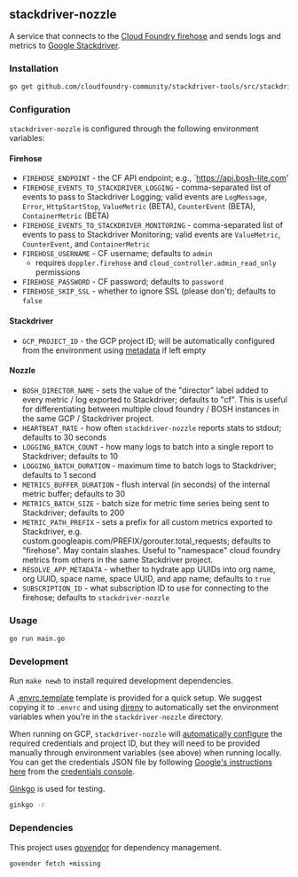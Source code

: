 ## stackdriver-nozzle

A service that connects to the [Cloud Foundry firehose][cf-firehose] and sends
logs and metrics to [Google Stackdriver][goog-sd].

[cf-firehose]: https://docs.cloudfoundry.org/loggregator/architecture.html
[goog-sd]: https://cloud.google.com/stackdriver/

### Installation

```sh
go get github.com/cloudfoundry-community/stackdriver-tools/src/stackdriver-nozzle
```

### Configuration

`stackdriver-nozzle` is configured through the following environment variables:

#### Firehose

- `FIREHOSE_ENDPOINT` - the CF API endpoint; e.g., `https://api.bosh-lite.com'
- `FIREHOSE_EVENTS_TO_STACKDRIVER_LOGGING` - comma-separated list of events to pass to Stackdriver Logging;
  valid events are `LogMessage`,  `Error`, `HttpStartStop`, `ValueMetric` (BETA), `CounterEvent` (BETA),
  `ContainerMetric` (BETA)
- `FIREHOSE_EVENTS_TO_STACKDRIVER_MONITORING` - comma-separated list of events to pass to Stackdriver Monitoring;
  valid events are  `ValueMetric`, `CounterEvent`, and `ContainerMetric`
- `FIREHOSE_USERNAME` - CF username; defaults to `admin`
  - requires `doppler.firehose` and `cloud_controller.admin_read_only` permissions
- `FIREHOSE_PASSWORD` - CF password; defaults to `password`
- `FIREHOSE_SKIP_SSL` - whether to ignore SSL (please don't); defaults to
  `false`

#### Stackdriver

- `GCP_PROJECT_ID` - the GCP project ID; will be automatically configured from
  the environment using [metadata][metadata] if left empty

[metadata]: https://cloud.google.com/compute/docs/storing-retrieving-metadata

#### Nozzle

- `BOSH_DIRECTOR_NAME` - sets the value of the "director" label added to every
  metric / log exported to Stackdriver; defaults to "cf". This is useful for
  differentiating between multiple cloud foundry / BOSH instances in the same
  GCP / Stackdriver project.
- `HEARTBEAT_RATE` - how often `stackdriver-nozzle` reports stats to stdout;
  defaults to 30 seconds
- `LOGGING_BATCH_COUNT` - how many logs to batch into a single report to
  Stackdriver; defaults to 10
- `LOGGING_BATCH_DURATION` - maximum time to batch logs to Stackdriver; defaults to 1
  second
- `METRICS_BUFFER_DURATION` - flush interval (in seconds) of the internal metric
  buffer; defaults to 30
- `METRICS_BATCH_SIZE` - batch size for metric time series being sent to
  Stackdriver; defaults to 200
- `METRIC_PATH_PREFIX` - sets a prefix for all custom metrics exported to
  Stackdriver, e.g. custom.googleapis.com/PREFIX/gorouter.total_requests;
  defaults to "firehose". May contain slashes. Useful to "namespace"
  cloud foundry metrics from others in the same Stackdriver project.
- `RESOLVE_APP_METADATA` - whether to hydrate app UUIDs into org name, org
  UUID, space name, space UUID, and app name; defaults to `true`
- `SUBSCRIPTION_ID` - what subscription ID to use for connecting to the
  firehose; defaults to `stackdriver-nozzle`

### Usage

```sh
go run main.go
```

### Development

Run `make newb` to install required development dependencies.

A [.envrc.template][envrc-template] template is provided for a quick setup. We
suggest copying it to `.envrc` and using [direnv][direnv] to automatically set
the environment variables when you're in the `stackdriver-nozzle` directory.

[envrc-template]: https://github.com/cloudfoundry-community/stackdriver-tools/blob/master/src/stackdriver-nozzle/.envrc.template
[direnv]: http://direnv.net/

When running on GCP, `stackdriver-nozzle` will [automatically configure][dts]
the required credentials and project ID, but they will need to be provided
manually through environment variables (see above) when running locally. You
can get the credentials JSON file by following [Google's instructions
here][goog-creds] from the [credentials console][cred-console].

[dts]: https://godoc.org/golang.org/x/oauth2/google#DefaultTokenSource
[goog-creds]: https://developers.google.com/identity/protocols/application-default-credentials
[cred-console]: https://console.developers.google.com/project/_/apis/credentials

[Ginkgo][ginkgo] is used for testing.

[ginkgo]: https://github.com/onsi/ginkgo

```sh
ginkgo -r
```

### Dependencies

This project uses [govendor](https://github.com/kardianos/govendor) for
dependency management.

```
govendor fetch +missing
```
